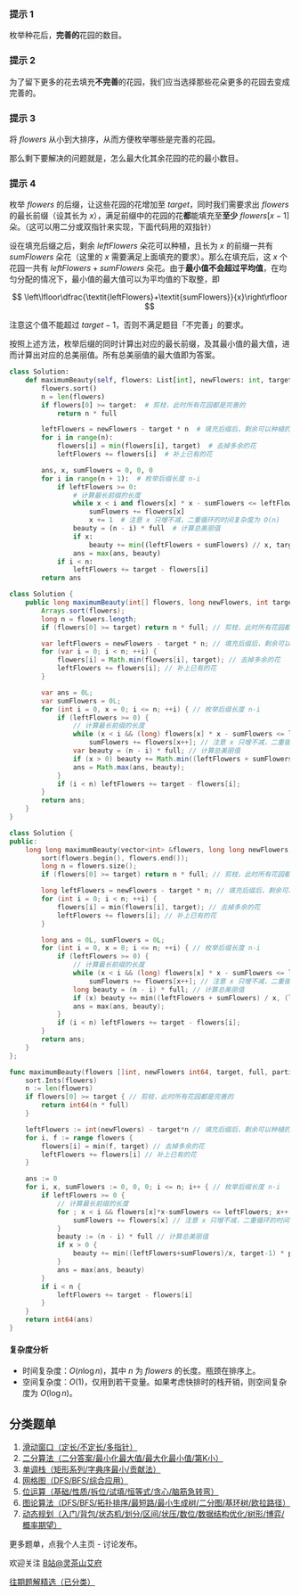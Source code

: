 ### 提示 1

枚举种花后，**完善的**花园的数目。

### 提示 2

为了留下更多的花去填充**不完善**的花园，我们应当选择那些花朵更多的花园去变成完善的。

### 提示 3

将 $\textit{flowers}$ 从小到大排序，从而方便枚举哪些是完善的花园。

那么剩下要解决的问题就是，怎么最大化其余花园的花的最小数目。

### 提示 4

枚举 $\textit{flowers}$ 的后缀，让这些花园的花增加至 $\textit{target}$，同时我们需要求出 $\textit{flowers}$ 的最长前缀（设其长为 $x$），满足前缀中的花园的花**都**能填充至**至少** $\textit{flowers}[x-1]$ 朵。（这可以用二分或双指针来实现，下面代码用的双指针）

设在填充后缀之后，剩余 $\textit{leftFlowers}$ 朵花可以种植，且长为 $x$ 的前缀一共有 $\textit{sumFlowers}$ 朵花（这里的 $x$ 需要满足上面填充的要求）。那么在填充后，这 $x$ 个花园一共有 $\textit{leftFlowers}+\textit{sumFlowers}$ 朵花。由于**最小值不会超过平均值**，在均匀分配的情况下，最小值的最大值可以为平均值的下取整，即

$$
\left\lfloor\dfrac{\textit{leftFlowers}+\textit{sumFlowers}}{x}\right\rfloor
$$

注意这个值不能超过 $\textit{target}-1$，否则不满足题目「不完善」的要求。

按照上述方法，枚举后缀的同时计算出对应的最长前缀，及其最小值的最大值，进而计算出对应的总美丽值。所有总美丽值的最大值即为答案。

```py [sol1-Python3]
class Solution:
    def maximumBeauty(self, flowers: List[int], newFlowers: int, target: int, full: int, partial: int) -> int:
        flowers.sort()
        n = len(flowers)
        if flowers[0] >= target:  # 剪枝，此时所有花园都是完善的
            return n * full

        leftFlowers = newFlowers - target * n  # 填充后缀后，剩余可以种植的花
        for i in range(n):
            flowers[i] = min(flowers[i], target)  # 去掉多余的花
            leftFlowers += flowers[i]  # 补上已有的花

        ans, x, sumFlowers = 0, 0, 0
        for i in range(n + 1):  # 枚举后缀长度 n-i
            if leftFlowers >= 0:
                # 计算最长前缀的长度
                while x < i and flowers[x] * x - sumFlowers <= leftFlowers:
                    sumFlowers += flowers[x]
                    x += 1  # 注意 x 只增不减，二重循环的时间复杂度为 O(n)
                beauty = (n - i) * full  # 计算总美丽值
                if x:
                    beauty += min((leftFlowers + sumFlowers) // x, target - 1) * partial
                ans = max(ans, beauty)
            if i < n:
                leftFlowers += target - flowers[i]
        return ans
```

```java [sol1-Java]
class Solution {
    public long maximumBeauty(int[] flowers, long newFlowers, int target, int full, int partial) {
        Arrays.sort(flowers);
        long n = flowers.length;
        if (flowers[0] >= target) return n * full; // 剪枝，此时所有花园都是完善的

        var leftFlowers = newFlowers - target * n; // 填充后缀后，剩余可以种植的花
        for (var i = 0; i < n; ++i) {
            flowers[i] = Math.min(flowers[i], target); // 去掉多余的花
            leftFlowers += flowers[i]; // 补上已有的花
        }

        var ans = 0L;
        var sumFlowers = 0L;
        for (int i = 0, x = 0; i <= n; ++i) { // 枚举后缀长度 n-i
            if (leftFlowers >= 0) {
                // 计算最长前缀的长度
                while (x < i && (long) flowers[x] * x - sumFlowers <= leftFlowers)
                    sumFlowers += flowers[x++]; // 注意 x 只增不减，二重循环的时间复杂度为 O(n)
                var beauty = (n - i) * full; // 计算总美丽值
                if (x > 0) beauty += Math.min((leftFlowers + sumFlowers) / x, (long) target - 1) * partial;
                ans = Math.max(ans, beauty);
            }
            if (i < n) leftFlowers += target - flowers[i];
        }
        return ans;
    }
}
```

```C++ [sol1-C++]
class Solution {
public:
    long long maximumBeauty(vector<int> &flowers, long long newFlowers, int target, int full, int partial) {
        sort(flowers.begin(), flowers.end());
        long n = flowers.size();
        if (flowers[0] >= target) return n * full; // 剪枝，此时所有花园都是完善的

        long leftFlowers = newFlowers - target * n; // 填充后缀后，剩余可以种植的花
        for (int i = 0; i < n; ++i) {
            flowers[i] = min(flowers[i], target); // 去掉多余的花
            leftFlowers += flowers[i]; // 补上已有的花
        }

        long ans = 0L, sumFlowers = 0L;
        for (int i = 0, x = 0; i <= n; ++i) { // 枚举后缀长度 n-i
            if (leftFlowers >= 0) {
                // 计算最长前缀的长度
                while (x < i && (long) flowers[x] * x - sumFlowers <= leftFlowers)
                    sumFlowers += flowers[x++]; // 注意 x 只增不减，二重循环的时间复杂度为 O(n)
                long beauty = (n - i) * full; // 计算总美丽值
                if (x) beauty += min((leftFlowers + sumFlowers) / x, (long) target - 1) * partial;
                ans = max(ans, beauty);
            }
            if (i < n) leftFlowers += target - flowers[i];
        }
        return ans;
    }
};
```

```go [sol1-Go]
func maximumBeauty(flowers []int, newFlowers int64, target, full, partial int) int64 {
	sort.Ints(flowers)
	n := len(flowers)
	if flowers[0] >= target { // 剪枝，此时所有花园都是完善的
		return int64(n * full)
	}

	leftFlowers := int(newFlowers) - target*n // 填充后缀后，剩余可以种植的花
	for i, f := range flowers {
		flowers[i] = min(f, target) // 去掉多余的花
		leftFlowers += flowers[i] // 补上已有的花
	}

	ans := 0
	for i, x, sumFlowers := 0, 0, 0; i <= n; i++ { // 枚举后缀长度 n-i
		if leftFlowers >= 0 {
			// 计算最长前缀的长度
			for ; x < i && flowers[x]*x-sumFlowers <= leftFlowers; x++ {
				sumFlowers += flowers[x] // 注意 x 只增不减，二重循环的时间复杂度为 O(n)
			}
			beauty := (n - i) * full // 计算总美丽值
			if x > 0 {
				beauty += min((leftFlowers+sumFlowers)/x, target-1) * partial
			}
			ans = max(ans, beauty)
		}
		if i < n {
			leftFlowers += target - flowers[i]
		}
	}
	return int64(ans)
}
```

#### 复杂度分析

- 时间复杂度：$O(n\log n)$，其中 $n$ 为 $\textit{flowers}$ 的长度。瓶颈在排序上。
- 空间复杂度：$O(1)$，仅用到若干变量。如果考虑快排时的栈开销，则空间复杂度为 $O(\log n)$。

## 分类题单

1. [滑动窗口（定长/不定长/多指针）](https://leetcode.cn/circle/discuss/0viNMK/)
2. [二分算法（二分答案/最小化最大值/最大化最小值/第K小）](https://leetcode.cn/circle/discuss/SqopEo/)
3. [单调栈（矩形系列/字典序最小/贡献法）](https://leetcode.cn/circle/discuss/9oZFK9/)
4. [网格图（DFS/BFS/综合应用）](https://leetcode.cn/circle/discuss/YiXPXW/)
5. [位运算（基础/性质/拆位/试填/恒等式/贪心/脑筋急转弯）](https://leetcode.cn/circle/discuss/dHn9Vk/)
6. [图论算法（DFS/BFS/拓扑排序/最短路/最小生成树/二分图/基环树/欧拉路径）](https://leetcode.cn/circle/discuss/01LUak/)
7. [动态规划（入门/背包/状态机/划分/区间/状压/数位/数据结构优化/树形/博弈/概率期望）](https://leetcode.cn/circle/discuss/tXLS3i/)

更多题单，点我个人主页 - 讨论发布。

欢迎关注 [B站@灵茶山艾府](https://space.bilibili.com/206214)

[往期题解精选（已分类）](https://github.com/EndlessCheng/codeforces-go/blob/master/leetcode/SOLUTIONS.md)
